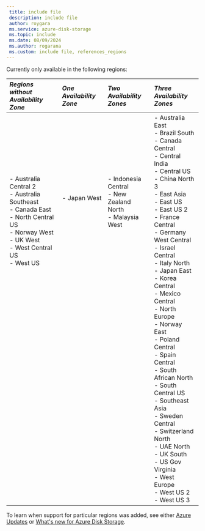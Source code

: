 ```yaml
---
 title: include file
 description: include file
 author: roygara
 ms.service: azure-disk-storage
 ms.topic: include
 ms.date: 08/09/2024
 ms.author: rogarana
 ms.custom: include file, references_regions
---
```

Currently only available in the following regions:

| *Regions without Availability Zone* | *One Availability Zone* | *Two Availability Zones* | *Three Availability Zones* |
|:-------------------|:-------------------|:-------------------|:-------------------|
| - Australia Central 2 <br> - Australia Southeast <br> - Canada East <br> - North Central US <br> - Norway West <br> - UK West <br> - West Central US <br> - West US<br><br><br><br><br><br><br><br><br><br><br><br><br><br><br><br><br><br><br><br><br><br><br><br> |- Japan West <br><br><br><br><br><br><br><br><br><br><br><br><br><br><br><br><br><br><br><br><br><br><br><br><br><br><br><br><br><br> |- Indonesia Central <br> - New Zealand North <br>- Malaysia West<br><br><br><br><br><br><br><br><br><br><br><br><br><br><br><br><br><br><br><br><br><br><br><br><br><br><br><br><br> | - Australia East <br> - Brazil South <br> - Canada Central <br> - Central India <br> - Central US <br> - China North 3 <br> - East Asia <br> - East US <br> - East US 2 <br> - France Central <br> - Germany West Central <br> - Israel Central <br> - Italy North <br> - Japan East <br> - Korea Central <br> - Mexico Central <br> - North Europe <br> - Norway East <br> - Poland Central <br> - Spain Central <br> - South African North <br> - South Central US <br> - Southeast Asia <br> - Sweden Central <br> - Switzerland North <br> - UAE North <br> - UK South <br> - US Gov Virginia <br> - West Europe <br> - West US 2 <br> - West US 3 |

To learn when support for particular regions was added, see either [Azure Updates](https://azure.microsoft.com/updates/?query=disk%20storage) or [What's new for Azure Disk Storage](/azure/virtual-machines/disks-whats-new).
